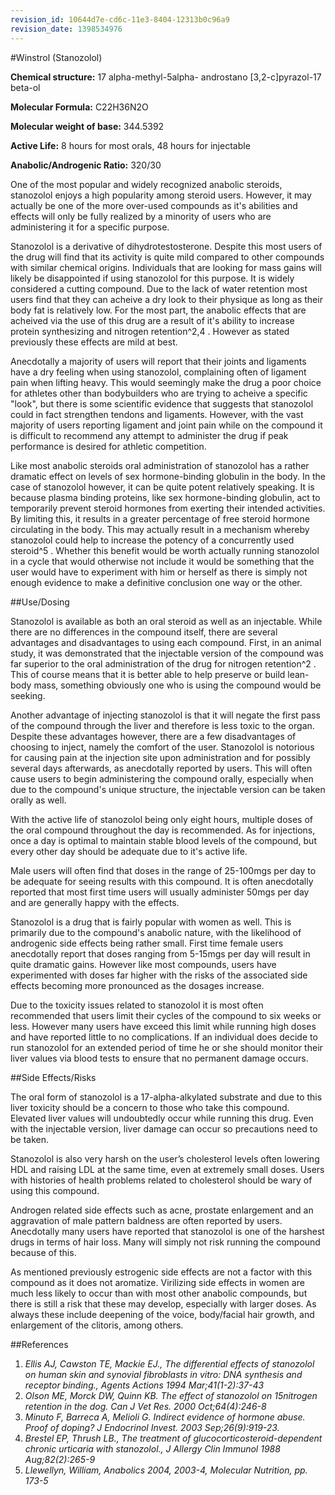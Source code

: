 ```yaml
---
revision_id: 10644d7e-cd6c-11e3-8404-12313b0c96a9
revision_date: 1398534976
---
```


#Winstrol (Stanozolol)

**Chemical structure:** 17 alpha-methyl-5alpha- androstano [3,2-c]pyrazol-17 beta-ol 

**Molecular Formula:** C22H36N2O

**Molecular weight of base:** 344.5392

**Active Life:** 8 hours for most orals, 48 hours for injectable

**Anabolic/Androgenic Ratio:** 320/30

One of the most popular and widely recognized anabolic steroids, stanozolol enjoys a high popularity among steroid users. However, it may actually be one of the more over-used compounds as it's abilities and effects will only be fully realized by a minority of users who are administering it for a specific purpose. 

Stanozolol is a derivative of dihydrotestosterone. Despite this most users of the drug will find that its activity is quite mild compared to other compounds with similar chemical origins. Individuals that are looking for mass gains will likely be disappointed if using stanozolol for this purpose. It is widely considered a cutting compound. Due to the lack of water retention most users find that they can acheive a dry look to their physique as long as their body fat is relatively low. For the most part, the anabolic effects that are acheived via the use of this drug are a result of it's ability to increase protein synthesizing and nitrogen retention^2,4 . However as stated previously these effects are mild at best.

Anecdotally a majority of users will report that their joints and ligaments have a dry feeling when using stanozolol, complaining often of ligament pain when lifting heavy. This would seemingly make the drug a poor choice for athletes other than bodybuilders who are trying to acheive a specific "look", but there is some scientific evidence that suggests that stanozolol could in fact strengthen tendons and ligaments. However, with the vast majority of users reporting ligament and joint pain while on the compound it is difficult to recommend any attempt to administer the drug if peak performance is desired for athletic competition.

Like most anabolic steroids oral administration of stanozolol has a rather dramatic effect on levels of sex hormone-binding globulin in the body. In the case of stanozolol however, it can be quite potent relatively speaking. It is because plasma binding proteins, like sex hormone-binding globulin, act to temporarily prevent steroid hormones from exerting their intended activities. By limiting this, it results in a greater percentage of free steroid hormone circulating in the body. This may actually result in a mechanism whereby stanozolol could help to increase the potency of a concurrently used steroid^5 . Whether this benefit would be worth actually running stanozolol in a cycle that would otherwise not include it would be something that the user would have to experiment with him or herself as there is simply not enough evidence to make a definitive conclusion one way or the other.

##Use/Dosing

Stanozolol is available as both an oral steroid as well as an injectable. While there are no differences in the compound itself, there are several advantages and disadvantages to using each compound. First, in an animal study, it was demonstrated that the injectable version of the compound was far superior to the oral administration of the drug for nitrogen retention^2 . This of course means that it is better able to help preserve or build lean-body mass, something obviously one who is using the compound would be seeking. 

Another advantage of injecting stanozolol is that it will negate the first pass of the compound through the liver and therefore is less toxic to the organ. Despite these advantages however, there are a few disadvantages of choosing to inject, namely the comfort of the user. Stanozolol is notorious for causing pain at the injection site upon administration and for possibly several days afterwards, as anecdotally reported by users. This will often cause users to begin administering the compound orally, especially when due to the compound's unique structure, the injectable version can be taken orally as well.

With the active life of stanozolol being only eight hours, multiple doses of the oral compound throughout the day is recommended. As for injections, once a day is optimal to maintain stable blood levels of the compound, but every other day should be adequate due to it's active life. 

Male users will often find that doses in the range of 25-100mgs per day to be adequate for seeing results with this compound. It is often anecdotally reported that most first time users will usually administer 50mgs per day and are generally happy with the effects. 

Stanozolol is a drug that is fairly popular with women as well. This is primarily due to the compound's anabolic nature, with the likelihood of androgenic side effects being rather small. First time female users anecdotally report that doses ranging from 5-15mgs per day will result in quite dramatic gains. However like most compounds, users have experimented with doses far higher with the risks of the associated side effects becoming more pronounced as the dosages increase.

Due to the toxicity issues related to stanozolol it is most often recommended that users limit their cycles of the compound to six weeks or less. However many users have exceed this limit while running high doses and have reported little to no complications. If an individual does decide to run stanozolol for an extended period of time he or she should monitor their liver values via blood tests to ensure that no permanent damage occurs.

##Side Effects/Risks

The oral form of stanozolol is a 17-alpha-alkylated substrate and due to this liver toxicity should be a concern to those who take this compound. Elevated liver values will undoubtedly occur while running this drug. Even with the injectable version, liver damage can occur so precautions need to be taken.

Stanozolol is also very harsh on the user’s cholesterol levels often lowering HDL and raising LDL at the same time, even at extremely small doses. Users with histories of health problems related to cholesterol should be wary of using this compound.

Androgen related side effects such as acne, prostate enlargement and an aggravation of male pattern baldness are often reported by users. Anecdotally many users have reported that stanozolol is one of the harshest drugs in terms of hair loss. Many will simply not risk running the compound because of this.

As mentioned previously estrogenic side effects are not a factor with this compound as it does not aromatize. Virilizing side effects in women are much less likely to occur than with most other anabolic compounds, but there is still a risk that these may develop, especially with larger doses. As always these include deepening of the voice, body/facial hair growth, and enlargement of the clitoris, among others.

##References

1. *Ellis AJ, Cawston TE, Mackie EJ., The differential effects of stanozolol on human skin and synovial fibroblasts in vitro: DNA synthesis and receptor binding., Agents Actions 1994 Mar;41(1-2):37-43*
2. *Olson ME, Morck DW, Quinn KB. The effect of stanozolol on 15nitrogen retention in the dog. Can J Vet Res. 2000 Oct;64(4):246-8*
3. *Minuto F, Barreca A, Melioli G. Indirect evidence of hormone abuse. Proof of doping? J Endocrinol Invest. 2003 Sep;26(9):919-23.*
4. *Brestel EP, Thrush LB., The treatment of glucocorticosteroid-dependent chronic urticaria with stanozolol., J Allergy Clin Immunol 1988 Aug;82(2):265-9*
5. *Llewellyn, William, Anabolics 2004, 2003-4, Molecular Nutrition, pp. 173-5*
